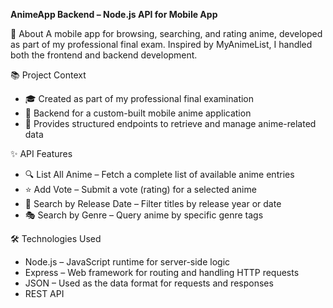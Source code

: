 **AnimeApp Backend – Node.js API for Mobile App**

📱 About
A mobile app for browsing, searching, and rating anime, developed as part of my professional final exam. Inspired by MyAnimeList, I handled both the frontend and backend development.

📚 Project Context
- 🎓 Created as part of my professional final examination
- 📱 Backend for a custom-built mobile anime application
- 🔗 Provides structured endpoints to retrieve and manage anime-related data

✨ API Features
- 🔍 List All Anime – Fetch a complete list of available anime entries
- ⭐ Add Vote – Submit a vote (rating) for a selected anime
- 📅 Search by Release Date – Filter titles by release year or date
- 🎭 Search by Genre – Query anime by specific genre tags

🛠️ Technologies Used
- Node.js – JavaScript runtime for server-side logic
- Express – Web framework for routing and handling HTTP requests
- JSON – Used as the data format for requests and responses
- REST API
